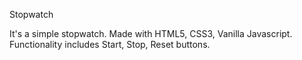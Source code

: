 Stopwatch

It's a simple stopwatch. Made with HTML5, CSS3, Vanilla Javascript.
Functionality includes Start, Stop, Reset buttons.
